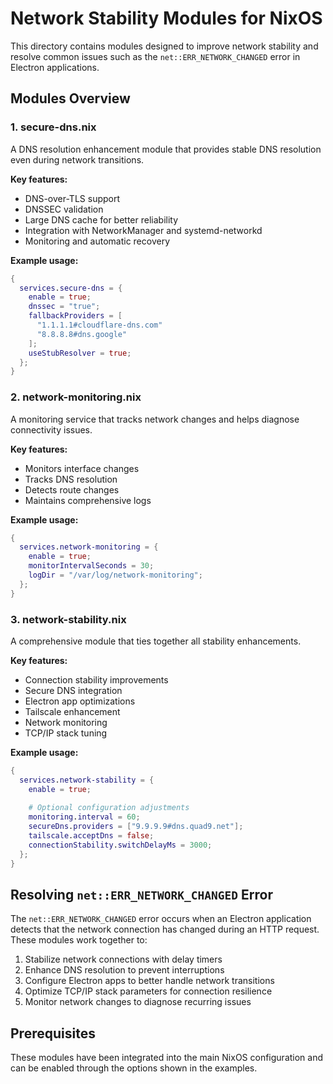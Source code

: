 # Network Stability Modules for NixOS

This directory contains modules designed to improve network stability and resolve common issues such as the `net::ERR_NETWORK_CHANGED` error in Electron applications.

## Modules Overview

### 1. secure-dns.nix

A DNS resolution enhancement module that provides stable DNS resolution even during network transitions.

**Key features:**
- DNS-over-TLS support
- DNSSEC validation
- Large DNS cache for better reliability
- Integration with NetworkManager and systemd-networkd
- Monitoring and automatic recovery

**Example usage:**
```nix
{
  services.secure-dns = {
    enable = true;
    dnssec = "true";
    fallbackProviders = [
      "1.1.1.1#cloudflare-dns.com"
      "8.8.8.8#dns.google"
    ];
    useStubResolver = true;
  };
}
```

### 2. network-monitoring.nix

A monitoring service that tracks network changes and helps diagnose connectivity issues.

**Key features:**
- Monitors interface changes
- Tracks DNS resolution
- Detects route changes
- Maintains comprehensive logs

**Example usage:**
```nix
{
  services.network-monitoring = {
    enable = true;
    monitorIntervalSeconds = 30;
    logDir = "/var/log/network-monitoring";
  };
}
```

### 3. network-stability.nix

A comprehensive module that ties together all stability enhancements.

**Key features:**
- Connection stability improvements
- Secure DNS integration
- Electron app optimizations
- Tailscale enhancement
- Network monitoring
- TCP/IP stack tuning

**Example usage:**
```nix
{
  services.network-stability = {
    enable = true;
    
    # Optional configuration adjustments
    monitoring.interval = 60;
    secureDns.providers = ["9.9.9.9#dns.quad9.net"];
    tailscale.acceptDns = false;
    connectionStability.switchDelayMs = 3000;
  };
}
```

## Resolving `net::ERR_NETWORK_CHANGED` Error

The `net::ERR_NETWORK_CHANGED` error occurs when an Electron application detects that the network connection has changed during an HTTP request. These modules work together to:

1. Stabilize network connections with delay timers
2. Enhance DNS resolution to prevent interruptions
3. Configure Electron apps to better handle network transitions
4. Optimize TCP/IP stack parameters for connection resilience
5. Monitor network changes to diagnose recurring issues

## Prerequisites

These modules have been integrated into the main NixOS configuration and can be enabled through the options shown in the examples.
